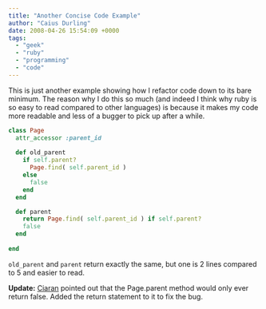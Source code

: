 ```yaml
---
title: "Another Concise Code Example"
author: "Caius Durling"
date: 2008-04-26 15:54:09 +0000
tags:
  - "geek"
  - "ruby"
  - "programming"
  - "code"
---
```


This is just another example showing how I refactor code down to its bare minimum. The reason why I do this so much (and indeed I think why ruby is so easy to read compared to other languages) is because it makes my code more readable and less of a bugger to pick up after a while.

```ruby
class Page
  attr_accessor :parent_id
        
  def old_parent
    if self.parent?
      Page.find( self.parent_id )
    else
      false
    end
  end

  def parent
    return Page.find( self.parent_id ) if self.parent?
    false
  end
    
end
```

`old_parent` and `parent` return exactly the same, but one is 2 lines compared to 5 and easier to read.

**Update:** [Ciaran](http://ciaranwal.sh/) pointed out that the Page.parent method would only ever return false. Added the return statement to it to fix the bug.
